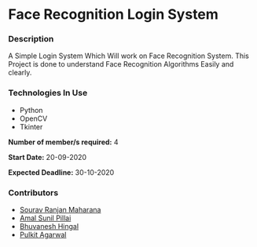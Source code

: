 # **Face Recognition Login System**

### **Description**
A Simple Login System Which Will work on Face Recognition System. This Project is done to understand Face Recognition Algorithms Easily and clearly.

### **Technologies In Use**
* Python
* OpenCV
* Tkinter

**Number of member/s required:** 4

**Start Date:** 20-09-2020
  
**Expected Deadline:** 30-10-2020

### **Contributors**
* [Sourav Ranjan Maharana](https://github.com/sauravsomxz)
* [Amal Sunil Pillai](https://github.com/Amal4m41)
* [Bhuvanesh Hingal](https://github.com/BhuvaneshHingal)
* [Pulkit Agarwal](https://github.com/pulkit-1812)
<!-- * [<name of contributor 2>](github profile link of contributor 2) -->
<!-- To add more contributors use the same format! -->
